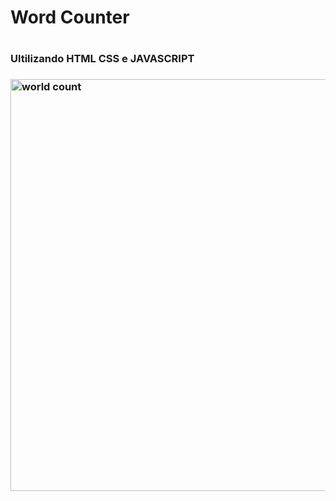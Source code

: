 <h1> Word Counter <h1/>
<h3> Ultilizando HTML CSS e JAVASCRIPT <h3/>

<img width="659" alt="world count" src="https://user-images.githubusercontent.com/117870057/201234714-2ebf7366-e8d1-4160-94a8-d01a393f51b6.png">
